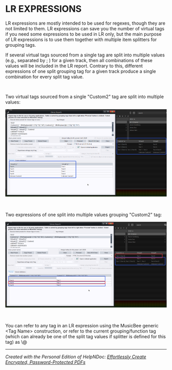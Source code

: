 # LR EXPRESSIONS

LR expressions are mostly intended to be used for regexes, though they are not limited to them. LR expressions can save you the number of virtual tags if you need some expressions to be used in LR only, but the main purpose of LR expressions is to use them together with multiple item splitters for grouping tags.

If several virtual tags sourced from a single tag are split into multiple values (e.g., separated by ; ) for a given track, then all combinations of these values will be included in the LR report. Contrary to this, different expressions of one split grouping tag for a given track produce a single combination for every split tag value.

&nbsp;

Two virtual tags sourced from a single "Custom2" tag are split into multiple values:

![Image](<lib/LR-vt.png>)

&nbsp;

Two expressions of one split into multiple values grouping "Custom2" tag:

![Image](<lib/LR-expr.png>)

&nbsp;

You can refer to any tag in an LR expression using the MusicBee generic \<Tag Name\> construction, or refer to the current grouping/function tag (which can already be one of the split tag values if splitter is defined for this tag) as \\@

***
_Created with the Personal Edition of HelpNDoc: [Effortlessly Create Encrypted, Password-Protected PDFs](<https://www.helpndoc.com/step-by-step-guides/how-to-generate-an-encrypted-password-protected-pdf-document/>)_
